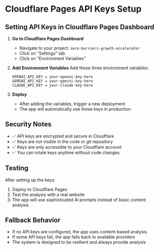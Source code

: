 # Cloudflare Pages API Keys Setup

## Setting API Keys in Cloudflare Pages Dashboard

1. **Go to Cloudflare Pages Dashboard**
   - Navigate to your project: `zero-barriers-growth-accelerator`
   - Click on "Settings" tab
   - Click on "Environment Variables"

2. **Add Environment Variables**
   Add these three environment variables:

   ```
   OPENAI_API_KEY = your-openai-key-here
   GEMINI_API_KEY = your-gemini-key-here
   CLAUDE_API_KEY = your-claude-key-here
   ```

3. **Deploy**
   - After adding the variables, trigger a new deployment
   - The app will automatically use these keys in production

## Security Notes

- ✅ API keys are encrypted and secure in Cloudflare
- ✅ Keys are not visible in the code or git repository
- ✅ Keys are only accessible to your Cloudflare account
- ✅ You can rotate keys anytime without code changes

## Testing

After setting up the keys:
1. Deploy to Cloudflare Pages
2. Test the analysis with a real website
3. The app will use sophisticated AI prompts instead of basic content analysis

## Fallback Behavior

- If no API keys are configured, the app uses content-based analysis
- If some API keys fail, the app falls back to available providers
- The system is designed to be resilient and always provide analysis

